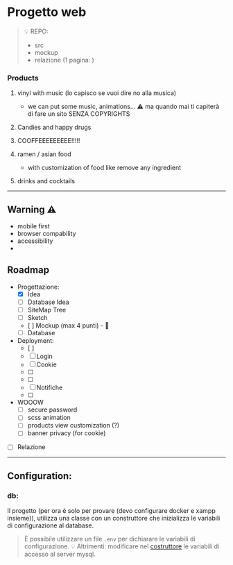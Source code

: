 # Progetto web
> 💡 REPO:
> - src
> - mockup
> - relazione (1 pagina: )

### Products
1. vinyl with music (lo capisco se vuoi dire no alla musica)
    - we can put some music, animations...
    ⚠️ ma quando mai ti capiterà di fare un sito SENZA COPYRIGHTS

2. Candies and happy drugs

3. COOFFEEEEEEEEE!!!!!

4. ramen / asian food
    - with customization of food like remove any ingredient

5. drinks and cocktails

---

## Warning ⚠️
- mobile first
- browser compability
- accessibility
- 

## Roadmap
- Progettazione: 
    - [x] Idea
    - [ ] Database Idea
    - [ ] SiteMap Tree
    - [ ] Sketch
    - [ ] Mockup (max 4 punti) - 📝
    - [ ] Database
- Deployment:
    - [ ]  
    - [ ] Login
    - [ ] Cookie
    - [ ] 
    - [ ] 
    - [ ] Notifiche
    - [ ]
- WOOOW 
    - [ ] secure password
    - [ ] scss animation 
    - [ ] products view customization (?)
    - [ ] banner privacy (for cookie)
- [ ] Relazione
---

## Configuration:
### db:
Il progetto (per ora è solo per provare (devo configurare docker e xampp insieme)), utilizza una classe con un construttore che inizializza le variabili di configurazione al database.

> È possibile utilizzare un file `.env` per dichiarare le variabili di configurazione. 
> 💡 Altrimenti: modificare nel [costruttore](./src/DatabaseUtility.php) le variabili di accesso al server mysql.

